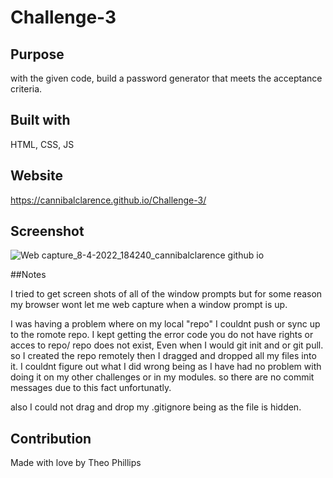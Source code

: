 # Challenge-3

## Purpose
with the given code, build a password generator that meets the acceptance criteria.

## Built with
HTML, CSS, JS

## Website
https://cannibalclarence.github.io/Challenge-3/

## Screenshot
![Web capture_8-4-2022_184240_cannibalclarence github io](https://user-images.githubusercontent.com/100390351/162551681-8b00d5cc-b631-4fda-a7b5-c4de5894df6b.jpeg)

##Notes

I tried to get screen shots of all of the window prompts but for some reason my browser wont let me web capture when a window prompt is up.

I was having a problem where on my local "repo" I couldnt push or sync up to the romote repo. I kept getting the error code you do not have rights or acces to repo/ repo does not exist, Even when I would git init and or git pull. so I created the repo remotely then I dragged and dropped all my files into it. I couldnt figure out what I did wrong being as I have had no problem with doing it on my other challenges or in my modules. so there are no commit messages due to this fact unfortunatly.

also I could not drag and drop my .gitignore being as the file is hidden.

## Contribution
Made with love by Theo Phillips
